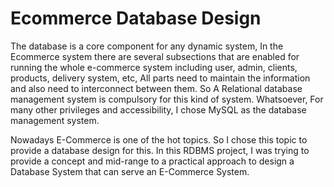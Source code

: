 # Ecommerce Database Design
The database is a core component for any dynamic system, In the Ecommerce
system there are several subsections that are enabled for running the whole
e-commerce system including user, admin, clients, products, delivery system,
etc, All parts need to maintain the information and also need to interconnect
between them. So A Relational database management system is compulsory for
this kind of system. Whatsoever, For many other privileges and accessibility, I
chose MySQL as the database management system.

Nowadays E-Commerce is one of the hot topics. So I chose this topic to provide a database design for this. In this RDBMS project, I was trying to provide a concept and mid-range to a practical approach to design a Database System that can serve an E-Commerce System.

